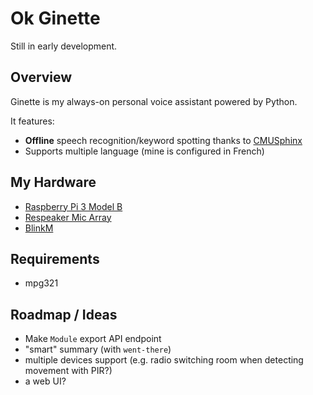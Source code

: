 # Ok Ginette

Still in early development.


## Overview

Ginette is my always-on personal voice assistant powered by Python.

It features:

 - **Offline** speech recognition/keyword spotting thanks to [CMUSphinx](https://cmusphinx.github.io/)
 - Supports multiple language (mine is configured in French)


## My Hardware

 - [Raspberry Pi 3 Model B](https://www.raspberrypi.org/products/raspberry-pi-3-model-b/)
 - [Respeaker Mic Array](https://www.seeedstudio.com/ReSpeaker-Mic-Array-Far-field-w%2F-7-PDM-Microphones-p-2719.html)
 - [BlinkM](https://thingm.com/products/blinkm/)

## Requirements

 - mpg321

## Roadmap / Ideas

 - Make `Module` export API endpoint
 - "smart" summary (with `went-there`)
 - multiple devices support (e.g. radio switching room when detecting movement with PIR?)
 - a web UI?
